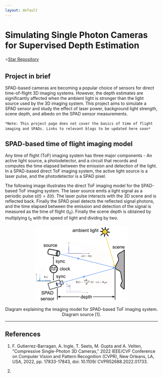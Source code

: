 ```yaml
---
layout: default
---
```


# Simulating Single Photon Cameras for Supervised Depth Estimation

<!-- Place this tag where you want the button to render. -->
:star:<a class="github-button" href="https://github.com/kaustubh-sadekar/SPAD-Simulator" target="blank_" data-color-scheme="no-preference: light; light: light; dark: dark;" data-size="large" aria-label="Star kaustubh-sadekar/SPAD-Simulator on GitHub">Star Repository</a>

## Project in brief
SPAD-based cameras are becoming a popular choice of sensors for direct time-of-flight 3D imaging systems. However, the depth estimates are significantly affected when the ambient light is stronger than the light source used by the 3D imaging system. This project aims to simulate a SPAD sensor and study the effect of laser power, background light strength, scene depth, and albedo on the SPAD sensor measurements.

`*Note: This project page does not cover the basics of time of flight imaging and SPADs. Links to relevant blogs to be updated here soon*`

<!-- <p align='center'>
  <img src='/images/High_SBR.gif'>
</p>
<p align='center'>
    Improved depth estimates over multiple laser cycles for high SBR scenarios.
</p> -->

## SPAD-based time of flight imaging model

Any time of flight (ToF) imaging system has three major components - An active light source, a photodetector, and a circuit that records and computes the time elapsed between the emission and detection of the light. In a SPAD-based direct ToF imaging system, the active light source is a laser pulse, and the photodetector is a SPAD pixel. 

The following image illustrates the direct ToF imaging model for the SPAD-based ToF imaging system. The laser source emits a light signal as a periodic pulse $s(t) = \delta(t)$. The laser pulse interacts with the 3D scene and is reflected back. Finally the SPAD pixel detects the reflected signal photons, and the time elapsed between the emission and detection of the signal is measured as the time of flight ($t_0$). Finally the scene depth is obtained by multiplying $t_0$ with the speed of light and dividng by two. 

<p align='center'>
  <img src='images/ToF_Diagram.png' width="60%">
</p>
<p align='center'>
    Diagram explaining the imaging model for SPAD-based ToF imaging system. Diagram source [1].
</p>




---

## References
1. F. Gutierrez-Barragan, A. Ingle, T. Seets, M. Gupta and A. Velten, "Compressive Single-Photon 3D Cameras," 2022 IEEE/CVF Conference on Computer Vision and Pattern Recognition (CVPR), New Orleans, LA, USA, 2022, pp. 17833-17843, doi: 10.1109/
CVPR52688.2022.01733.

2. 

